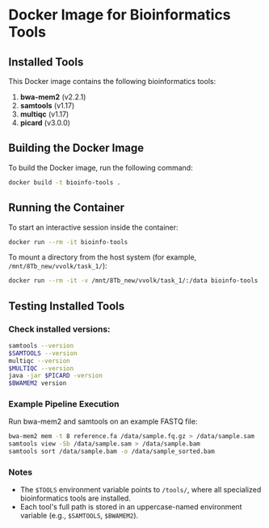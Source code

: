 # Docker Image for Bioinformatics Tools

## Installed Tools
This Docker image contains the following bioinformatics tools:

1. **bwa-mem2** (v2.2.1)
2. **samtools** (v1.17)
3. **multiqc** (v1.17)
4. **picard** (v3.0.0)

## Building the Docker Image
To build the Docker image, run the following command:

```sh
docker build -t bioinfo-tools .
```

## Running the Container
To start an interactive session inside the container:

```sh
docker run --rm -it bioinfo-tools
```

To mount a directory from the host system (for example, `/mnt/8Tb_new/vvolk/task_1/`):

```sh
docker run --rm -it -v /mnt/8Tb_new/vvolk/task_1/:/data bioinfo-tools
```

## Testing Installed Tools
### Check installed versions:

```sh
samtools --version
$SAMTOOLS --version
multiqc --version
$MULTIQC --version
java -jar $PICARD -version
$BWAMEM2 version
```

### Example Pipeline Execution
Run bwa-mem2 and samtools on an example FASTQ file:

```sh
bwa-mem2 mem -t 8 reference.fa /data/sample.fq.gz > /data/sample.sam
samtools view -Sb /data/sample.sam > /data/sample.bam
samtools sort /data/sample.bam -o /data/sample_sorted.bam
```

### Notes
- The `$TOOLS` environment variable points to `/tools/`, where all specialized bioinformatics tools are installed.
- Each tool's full path is stored in an uppercase-named environment variable (e.g., `$SAMTOOLS`, `$BWAMEM2`).

